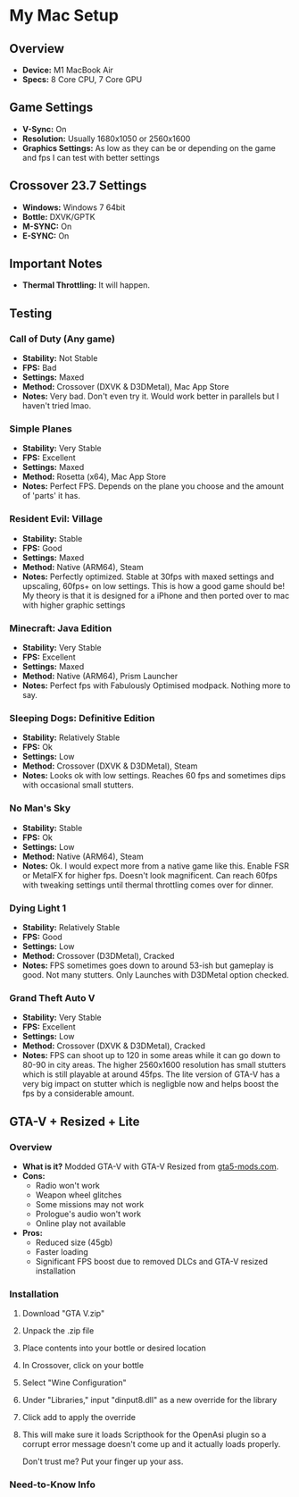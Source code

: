 # My Mac Setup

## Overview
- **Device:** M1 MacBook Air
- **Specs:** 8 Core CPU, 7 Core GPU

## Game Settings
- **V-Sync:** On
- **Resolution:** Usually 1680x1050 or 2560x1600
- **Graphics Settings:** As low as they can be or depending on the game and fps I can test with better settings

## Crossover 23.7 Settings
- **Windows:** Windows 7 64bit
- **Bottle:** DXVK/GPTK
- **M-SYNC:** On
- **E-SYNC:** On

## Important Notes
- **Thermal Throttling:** It will happen.

## Testing

### Call of Duty (Any game)
- **Stability:** Not Stable
- **FPS:** Bad
- **Settings:** Maxed
- **Method:** Crossover (DXVK & D3DMetal), Mac App Store
- **Notes:** Very bad. Don't even try it. Would work better in parallels but I haven't tried lmao.

### Simple Planes
- **Stability:** Very Stable
- **FPS:** Excellent
- **Settings:** Maxed
- **Method:** Rosetta (x64), Mac App Store
- **Notes:** Perfect FPS. Depends on the plane you choose and the amount of 'parts' it has.

### Resident Evil: Village
- **Stability:** Stable
- **FPS:** Good
- **Settings:** Maxed
- **Method:** Native (ARM64), Steam
- **Notes:** Perfectly optimized. Stable at 30fps with maxed settings and upscaling, 60fps+ on low settings. This is how a good game should be! My theory is that it is designed for a iPhone and then ported over to mac with higher graphic settings

### Minecraft: Java Edition
- **Stability:** Very Stable
- **FPS:** Excellent
- **Settings:** Maxed
- **Method:** Native (ARM64), Prism Launcher
- **Notes:** Perfect fps with Fabulously Optimised modpack. Nothing more to say.

### Sleeping Dogs: Definitive Edition
- **Stability:** Relatively Stable
- **FPS:** Ok
- **Settings:** Low
- **Method:** Crossover (DXVK & D3DMetal), Steam
- **Notes:** Looks ok with low settings. Reaches 60 fps and sometimes dips with occasional small stutters.

### No Man's Sky
- **Stability:** Stable
- **FPS:** Ok
- **Settings:** Low
- **Method:** Native (ARM64), Steam
- **Notes:** Ok. I would expect more from a native game like this. Enable FSR or MetalFX for higher fps. Doesn't look magnificent. Can reach 60fps with tweaking settings until thermal throttling comes over for dinner.

### Dying Light 1
- **Stability:** Relatively Stable
- **FPS:** Good
- **Settings:** Low
- **Method:** Crossover (D3DMetal), Cracked
- **Notes:** FPS sometimes goes down to around 53-ish but gameplay is good. Not many stutters. Only Launches with D3DMetal option checked.

### Grand Theft Auto V
- **Stability:** Very Stable
- **FPS:** Excellent
- **Settings:** Low
- **Method:** Crossover (DXVK & D3DMetal), Cracked
- **Notes:** FPS can shoot up to 120 in some areas while it can go down to 80-90 in city areas. The higher 2560x1600 resolution has small stutters which is still playable at around 45fps. The lite version of GTA-V has a very big impact on stutter which is negligble now and helps boost the fps by a considerable amount.

## GTA-V + Resized + Lite

### Overview
- **What is it?** Modded GTA-V with GTA-V Resized from [gta5-mods.com](https://www.gta5-mods.com/misc/gta-v-re-sized).
- **Cons:** 
  - Radio won't work
  - Weapon wheel glitches
  - Some missions may not work
  - Prologue's audio won't work
  - Online play not available
- **Pros:** 
  - Reduced size (45gb)
  - Faster loading
  - Significant FPS boost due to removed DLCs and GTA-V resized installation

### Installation
1. Download "GTA V.zip"
2. Unpack the .zip file
3. Place contents into your bottle or desired location
4. In Crossover, click on your bottle
5. Select "Wine Configuration"
6. Under "Libraries," input "dinput8.dll" as a new override for the library
7. Click add to apply the override
8. 
   This will make sure it loads Scripthook for the OpenAsi plugin so a corrupt error message doesn't come up and it actually loads properly.

   Don't trust me? Put your finger up your ass.


### Need-to-Know Info
